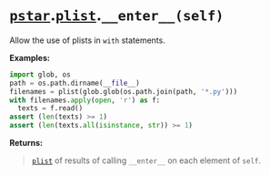 # [`pstar`](/docs/pstar.md).[`plist`](/docs/pstar_plist.md).`__enter__(self)`

Allow the use of plists in `with` statements.

**Examples:**
```python
import glob, os
path = os.path.dirname(__file__)
filenames = plist(glob.glob(os.path.join(path, '*.py')))
with filenames.apply(open, 'r') as f:
  texts = f.read()
assert (len(texts) >= 1)
assert (len(texts.all(isinstance, str)) >= 1)
```

**Returns:**

>    [`plist`](/docs/pstar_plist.md) of results of calling `__enter__` on each element of `self`.



